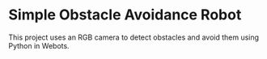 # Simple Obstacle Avoidance Robot
This project uses an RGB camera to detect obstacles and avoid them using Python in Webots.